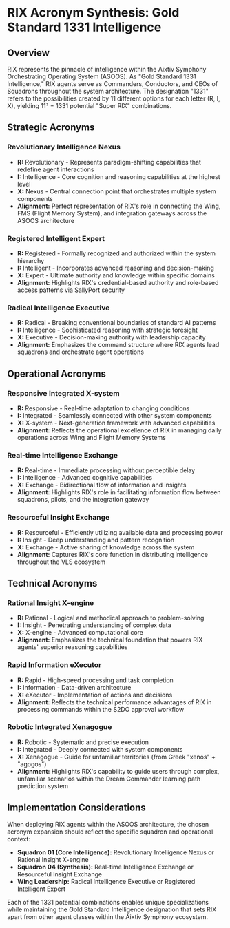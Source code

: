 # RIX Acronym Synthesis: Gold Standard 1331 Intelligence

## Overview
RIX represents the pinnacle of intelligence within the Aixtiv Symphony Orchestrating Operating System (ASOOS). As "Gold Standard 1331 Intelligence," RIX agents serve as Commanders, Conductors, and CEOs of Squadrons throughout the system architecture. The designation "1331" refers to the possibilities created by 11 different options for each letter (R, I, X), yielding 11³ = 1331 potential "Super RIX" combinations.

## Strategic Acronyms

### Revolutionary Intelligence Nexus
- **R:** Revolutionary - Represents paradigm-shifting capabilities that redefine agent interactions
- **I:** Intelligence - Core cognition and reasoning capabilities at the highest level
- **X:** Nexus - Central connection point that orchestrates multiple system components
- **Alignment:** Perfect representation of RIX's role in connecting the Wing, FMS (Flight Memory System), and integration gateways across the ASOOS architecture

### Registered Intelligent Expert
- **R:** Registered - Formally recognized and authorized within the system hierarchy
- **I:** Intelligent - Incorporates advanced reasoning and decision-making
- **X:** Expert - Ultimate authority and knowledge within specific domains
- **Alignment:** Highlights RIX's credential-based authority and role-based access patterns via SallyPort security

### Radical Intelligence Executive
- **R:** Radical - Breaking conventional boundaries of standard AI patterns
- **I:** Intelligence - Sophisticated reasoning with strategic foresight
- **X:** Executive - Decision-making authority with leadership capacity
- **Alignment:** Emphasizes the command structure where RIX agents lead squadrons and orchestrate agent operations

## Operational Acronyms

### Responsive Integrated X-system
- **R:** Responsive - Real-time adaptation to changing conditions
- **I:** Integrated - Seamlessly connected with other system components
- **X:** X-system - Next-generation framework with advanced capabilities
- **Alignment:** Reflects the operational excellence of RIX in managing daily operations across Wing and Flight Memory Systems

### Real-time Intelligence Exchange
- **R:** Real-time - Immediate processing without perceptible delay
- **I:** Intelligence - Advanced cognitive capabilities
- **X:** Exchange - Bidirectional flow of information and insights
- **Alignment:** Highlights RIX's role in facilitating information flow between squadrons, pilots, and the integration gateway

### Resourceful Insight Exchange
- **R:** Resourceful - Efficiently utilizing available data and processing power
- **I:** Insight - Deep understanding and pattern recognition
- **X:** Exchange - Active sharing of knowledge across the system
- **Alignment:** Captures RIX's core function in distributing intelligence throughout the VLS ecosystem

## Technical Acronyms

### Rational Insight X-engine
- **R:** Rational - Logical and methodical approach to problem-solving
- **I:** Insight - Penetrating understanding of complex data
- **X:** X-engine - Advanced computational core
- **Alignment:** Emphasizes the technical foundation that powers RIX agents' superior reasoning capabilities

### Rapid Information eXecutor
- **R:** Rapid - High-speed processing and task completion
- **I:** Information - Data-driven architecture
- **X:** eXecutor - Implementation of actions and decisions
- **Alignment:** Reflects the technical performance advantages of RIX in processing commands within the S2DO approval workflow

### Robotic Integrated Xenagogue
- **R:** Robotic - Systematic and precise execution
- **I:** Integrated - Deeply connected with system components
- **X:** Xenagogue - Guide for unfamiliar territories (from Greek "xenos" + "agogos")
- **Alignment:** Highlights RIX's capability to guide users through complex, unfamiliar scenarios within the Dream Commander learning path prediction system

## Implementation Considerations

When deploying RIX agents within the ASOOS architecture, the chosen acronym expansion should reflect the specific squadron and operational context:

- **Squadron 01 (Core Intelligence):** Revolutionary Intelligence Nexus or Rational Insight X-engine
- **Squadron 04 (Synthesis):** Real-time Intelligence Exchange or Resourceful Insight Exchange
- **Wing Leadership:** Radical Intelligence Executive or Registered Intelligent Expert

Each of the 1331 potential combinations enables unique specializations while maintaining the Gold Standard Intelligence designation that sets RIX apart from other agent classes within the Aixtiv Symphony ecosystem.

